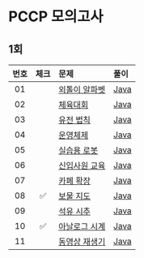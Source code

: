 # PCCP 모의고사

## 1회

| 번호 | 체크 | 문제 | 풀이 |
| :-: | :-: | :-- | :-- |
| 01 |                    | [외톨이 알파벳](https://school.programmers.co.kr/learn/courses/20847/lessons/255900) | [Java](./solution/_01_외톨이_알파벳/Solution.java) |
| 02 |                    | [체육대회](https://school.programmers.co.kr/learn/courses/15008/lessons/121684) | [Java](./solution/_02_체육대회/Solution.java) |
| 03 |                    | [유전 법칙](https://school.programmers.co.kr/learn/courses/15008/lessons/121685) | [Java](./solution/_03_유전_법칙/Solution.java) |
| 04 |                    | [운영체제](https://school.programmers.co.kr/learn/courses/15008/lessons/121686) | [Java](./solution/_04_운영체제/Solution.java) |
| 05 |                    | [실습용 로봇](https://school.programmers.co.kr/learn/courses/15009/lessons/121687) | [Java](./solution/_05_실습용_로봇/Solution.java) |
| 06 |                    | [신입사원 교육](https://school.programmers.co.kr/learn/courses/15009/lessons/121688) | [Java](./solution/_06_신입사원_교육/Solution.java) |
| 07 |                    | [카페 확장](https://school.programmers.co.kr/learn/courses/15009/lessons/121689) | [Java](./solution/_07_카페_확장/Solution.java) |
| 08 | :white_check_mark: | [보물 지도](https://school.programmers.co.kr/learn/courses/15009/lessons/121690) | [Java](./solution/_08_보물_지도/Solution.java) |
| 09 |                    | [석유 시추](https://school.programmers.co.kr/learn/courses/30/lessons/250136) | [Java](./solution/_09_석유_시추/Solution.java) |
| 10 | :white_check_mark: | [아날로그 시계](https://school.programmers.co.kr/learn/courses/30/lessons/250135) | [Java](./solution/_10_아날로그_시계/Solution.java) |
| 11 |                    | [동영상 재생기](https://school.programmers.co.kr/learn/courses/30/lessons/340213) | [Java](./solution/_11_동영상_재생기/Solution.java) |
